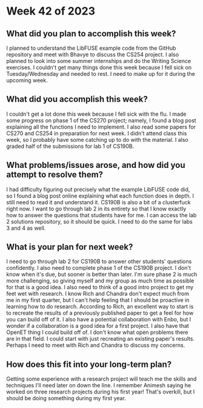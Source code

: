 # Week 42 of 2023

## What did you plan to accomplish this week?

I planned to understand the LibFUSE example code from the GitHub repository and meet with Bhavye to discuss the CS254 project. I also planned to look into some summer internships and do the Writing Science exercises. I couldn't get many things done this week because I fell sick on Tuesday/Wednesday and needed to rest. I need to make up for it during the upcoming week.

## What did you accomplish this week?

I couldn't get a lot done this week because I fell sick with the flu. I made some progress on phase 1 of the CS270 project; namely, I found a blog post explaining all the functions I need to implement. I also read some papers for CS270 and CS254 in preparation for next week. I didn't attend class this week, so I probably have some catching up to do with the material. I also graded half of the submissions for lab 1 of CS190B.

## What problems/issues arose, and how did you attempt to resolve them?

I had difficulty figuring out precisely what the example LibFUSE code did, so I found a blog post online explaining what each function does in depth. I still need to read it and understand it. CS190B is also a bit of a clusterfuck right now. I want to go through lab 2 in its entirety so that I know exactly how to answer the questions that students have for me. I can access the lab 2 solutions repository, so it should be quick. I need to do the same for labs 3 and 4 as well.

## What is your plan for next week?

I need to go through lab 2 for CS190B to answer other students' questions confidently. I also need to complete phase 1 of the CS190B project. I don't know when it's due, but sooner is better than later. I'm sure phase 2 is much more challenging, so giving myself and my group as much time as possible for that is a good idea. I also need to think of a good intro project to get my feet wet with research. I know Rich and Chandra don't expect much from me in my first quarter, but I can't help feeling that I should be proactive in learning how to do research. According to Rich, an excellent way to start is to recreate the results of a previously published paper to get a feel for how you can build off of it. I also have a potential collaboration with Enbo, but I wonder if a collaboration is a good idea for a first project. I also have that OpenET thing I could build off of. I don't know what open problems there are in that field. I could start with just recreating an existing paper's results. Perhaps I need to meet with Rich and Chandra to discuss my concerns.

## How does this fit into your long-term plan?

Getting some experience with a research project will teach me the skills and techniques I'll need later on down the line. I remember Animesh saying he worked on three research projects during his first year! That's overkill, but I should be doing something during my first year.
